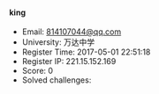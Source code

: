 #### king  

* Email: 814107044@qq.com  
* University: 万达中学  
* Register Time: 2017-05-01 22:51:18  
* Register IP: 221.15.152.169  
* Score: 0  
* Solved challenges: 
